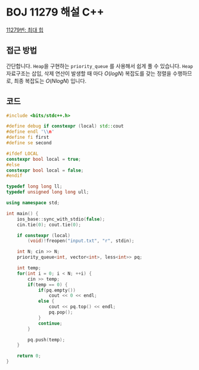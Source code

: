 # BOJ 11279 해설 C++

<!--more-->
[11279번: 최대 힙](https://www.acmicpc.net/problem/11279)

## 접근 방법

간단합니다. `Heap`을 구현하는 `priority_queue` 를 사용해서 쉽게 풀 수 있습니다. `Heap` 자료구조는 삽입, 삭제 연산이 발생할 때 마다 $O(logN)$ 복잡도를 갖는 정렬을 수행하므로, 최종 복잡도는 $O(NlogN)$ 입니다.

## 코드

```cpp
#include <bits/stdc++.h>

#define debug if constexpr (local) std::cout
#define endl '\\n'
#define fi first
#define se second

#ifdef LOCAL
constexpr bool local = true;
#else
constexpr bool local = false;
#endif

typedef long long ll;
typedef unsigned long long ull;

using namespace std;

int main() {
    ios_base::sync_with_stdio(false);
    cin.tie(0); cout.tie(0);

    if constexpr (local) 
        (void)!freopen("input.txt", "r", stdin);

    int N; cin >> N;
    priority_queue<int, vector<int>, less<int>> pq;

    int temp;
    for(int i = 0; i < N; ++i) {
        cin >> temp;
        if(temp == 0) {
            if(pq.empty())
                cout << 0 << endl;
            else {
                cout << pq.top() << endl;
                pq.pop();
            }
            continue;
        }

        pq.push(temp);
    }

    return 0;
}
```
